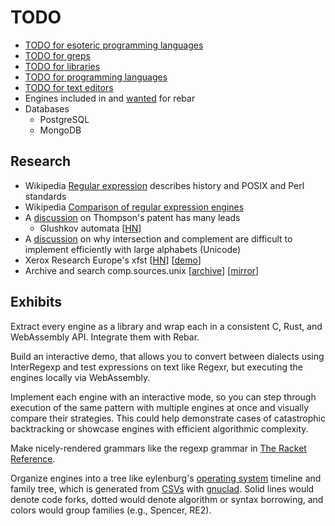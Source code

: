 # TODO

- [TODO for esoteric programming languages](langs/esolangs/TODO.md)
- [TODO for greps](greps/TODO.md)
- [TODO for libraries](libs/TODO.md)
- [TODO for programming languages](langs/TODO.md)
- [TODO for text editors](editors/TODO.md)
- Engines included in and [wanted](https://github.com/BurntSushi/rebar/blob/master/WANTED.md)
  for rebar
- Databases
  - PostgreSQL
  - MongoDB

## Research

- Wikipedia [Regular expression](https://en.wikipedia.org/wiki/Regular_expression)
  describes history and POSIX and Perl standards
- Wikipedia [Comparison of regular expression engines](https://en.wikipedia.org/wiki/Comparison_of_regular_expression_engines)
- A [discussion](https://news.ycombinator.com/item?id=33566557) on Thompson's
  patent has many leads
  - Glushkov automata [[HN](https://news.ycombinator.com/item?id=33567087)]
- A [discussion](https://news.ycombinator.com/item?id=32435303#32445174) on why
  intersection and complement are difficult to implement efficiently with large
  alphabets (Unicode)
- Xerox Research Europe's xfst [[HN](https://news.ycombinator.com/item?id=32434705)]
  [[demo](https://dsacl3-2018.github.io/xfst-demo/)]
- Archive and search comp.sources.unix [[archive](https://sources.vsta.org/comp.sources.unix/)]
  [[mirror](https://github.com/Cutlery-Drawer/comp.sources.unix)]

## Exhibits

Extract every engine as a library and wrap each in a consistent C, Rust, and
WebAssembly API. Integrate them with Rebar.

Build an interactive demo, that allows you to convert between dialects using
InterRegexp and test expressions on text like Regexr, but executing the engines
locally via WebAssembly.

Implement each engine with an interactive mode, so you can step through
execution of the same pattern with multiple engines at once and visually compare
their strategies. This could help demonstrate cases of catastrophic backtracking
or showcase engines with efficient algorithmic complexity.

Make nicely-rendered grammars like the regexp grammar in [The Racket Reference](https://docs.racket-lang.org/reference/regexp.html).

Organize engines into a tree like eylenburg's [operating system](https://eylenburg.github.io/os_familytree.htm)
timeline and family tree, which is generated from [CSVs](https://github.com/eylenburg/os-family-tree)
with [gnuclad](https://github.com/FabioLolix/gnuclad). Solid lines would denote
code forks, dotted would denote algorithm or syntax borrowing, and colors would
group families (e.g., Spencer, RE2).
